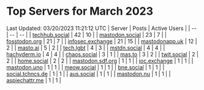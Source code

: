 # Top Servers for March 2023
Last Updated: 03/20/2023 11:21:12 UTC
| Server | Posts | Active Users |
| -- | -- | -- |
| [techhub.social](https://techhub.social/tags/PowerShell) | 42 | 10 |
| [mastodon.social](https://mastodon.social/tags/PowerShell) | 23 | 7 |
| [fosstodon.org](https://fosstodon.org/tags/PowerShell) | 21 | 7 |
| [infosec.exchange](https://infosec.exchange/tags/PowerShell) | 21 | 15 |
| [mastodonapp.uk](https://mastodonapp.uk/tags/PowerShell) | 12 | 2 |
| [masto.ai](https://masto.ai/tags/PowerShell) | 5 | 2 |
| [tech.lgbt](https://tech.lgbt/tags/PowerShell) | 4 | 3 |
| [mstdn.social](https://mstdn.social/tags/PowerShell) | 4 | 4 |
| [hachyderm.io](https://hachyderm.io/tags/PowerShell) | 4 | 4 |
| [chaos.social](https://chaos.social/tags/PowerShell) | 3 | 1 |
| [mas.to](https://mas.to/tags/PowerShell) | 3 | 2 |
| [twit.social](https://twit.social/tags/PowerShell) | 2 | 2 |
| [home.social](https://home.social/tags/PowerShell) | 2 | 2 |
| [mastodon.sdf.org](https://mastodon.sdf.org/tags/PowerShell) | 1 | 1 |
| [ioc.exchange](https://ioc.exchange/tags/PowerShell) | 1 | 1 |
| [mastodon.uno](https://mastodon.uno/tags/PowerShell) | 1 | 1 |
| [meow.social](https://meow.social/tags/PowerShell) | 1 | 1 |
| [bne.social](https://bne.social/tags/PowerShell) | 1 | 1 |
| [social.tchncs.de](https://social.tchncs.de/tags/PowerShell) | 1 | 1 |
| [aus.social](https://aus.social/tags/PowerShell) | 1 | 1 |
| [mastodon.nu](https://mastodon.nu/tags/PowerShell) | 1 | 1 |
| [aspiechattr.me](https://aspiechattr.me/tags/PowerShell) | 1 | 1 |
